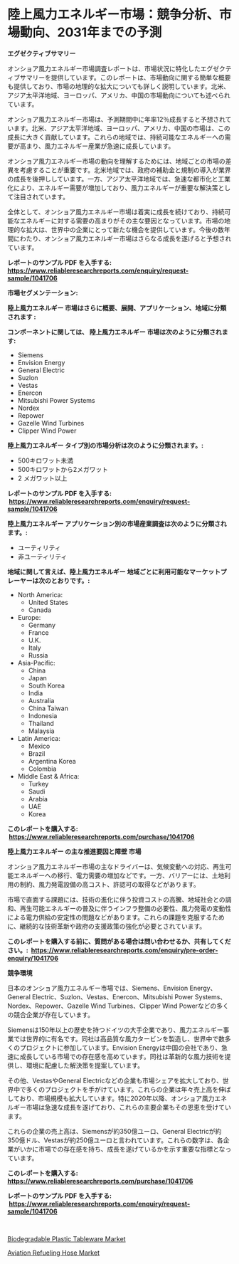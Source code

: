<p><h1>陸上風力エネルギー市場：競争分析、市場動向、2031年までの予測</h1></p><p><strong>エグゼクティブサマリー</strong></p>
<p><p>オンショア風力エネルギー市場調査レポートは、市場状況に特化したエグゼクティブサマリーを提供しています。このレポートは、市場動向に関する簡単な概要も提供しており、市場の地理的な拡大についても詳しく説明しています。北米、アジア太平洋地域、ヨーロッパ、アメリカ、中国の市場動向についても述べられています。</p><p>オンショア風力エネルギー市場は、予測期間中に年率12％成長すると予想されています。北米、アジア太平洋地域、ヨーロッパ、アメリカ、中国の市場は、この成長に大きく貢献しています。これらの地域では、持続可能なエネルギーへの需要が高まり、風力エネルギー産業が急速に成長しています。</p><p>オンショア風力エネルギー市場の動向を理解するためには、地域ごとの市場の差異を考慮することが重要です。北米地域では、政府の補助金と規制の導入が業界の成長を後押ししています。一方、アジア太平洋地域では、急速な都市化と工業化により、エネルギー需要が増加しており、風力エネルギーが重要な解決策として注目されています。</p><p>全体として、オンショア風力エネルギー市場は着実に成長を続けており、持続可能なエネルギーに対する需要の高まりがその主な要因となっています。市場の地理的な拡大は、世界中の企業にとって新たな機会を提供しています。今後の数年間にわたり、オンショア風力エネルギー市場はさらなる成長を遂げると予想されています。</p></p>
<p><strong>レポートのサンプル PDF を入手する: <a href="https://www.reliableresearchreports.com/enquiry/request-sample/1041706">https://www.reliableresearchreports.com/enquiry/request-sample/1041706</a></strong></p>
<p><strong>市場セグメンテーション:</strong></p>
<p><strong> 陸上風力エネルギー 市場はさらに概要、展開、アプリケーション、地域に分類されます :</strong></p>
<p><strong>コンポーネントに関しては、 陸上風力エネルギー 市場は次のように分類されます: &nbsp;</strong></p>
<p><ul><li>Siemens</li><li>Envision Energy</li><li>General Electric</li><li>Suzlon</li><li>Vestas</li><li>Enercon</li><li>Mitsubishi Power Systems</li><li>Nordex</li><li>Repower</li><li>Gazelle Wind Turbines</li><li>Clipper Wind Power</li></ul></p>
<p><strong> 陸上風力エネルギー タイプ別の市場分析は次のように分類されます。:</strong></p>
<p><ul><li>500キロワット未満</li><li>500キロワットから2メガワット</li><li>2 メガワット以上</li></ul></p>
<p><strong>レポートのサンプル PDF を入手する: &nbsp;<a href="https://www.reliableresearchreports.com/enquiry/request-sample/1041706">https://www.reliableresearchreports.com/enquiry/request-sample/1041706</a></strong></p>
<p><strong> 陸上風力エネルギー アプリケーション別の市場産業調査は次のように分類されます。:</strong></p>
<p><ul><li>ユーティリティ</li><li>非ユーティリティ</li></ul></p>
<p><strong>地域に関して言えば、陸上風力エネルギー 地域ごとに利用可能なマーケットプレーヤーは次のとおりです。:</strong></p>
<p><ul>
    <li>
        North America:
        <ul>
            <li>United States</li>
            <li>Canada</li>
        </ul>
    </li>
    <li>
        Europe:
        <ul>
            <li>Germany</li>
            <li>France</li>
            <li>U.K.</li>
            <li>Italy</li>
            <li>Russia</li>
        </ul>
    </li>
    <li>
        Asia-Pacific:
        <ul>
            <li>China</li>
            <li>Japan</li>
            <li>South Korea</li>
            <li>India</li>
            <li>Australia</li>
            <li>China Taiwan</li>
            <li>Indonesia</li>
            <li>Thailand</li>
            <li>Malaysia</li>
        </ul>
    </li>
    <li>
        Latin America:
        <ul>
            <li>Mexico</li>
            <li>Brazil</li>
            <li>Argentina Korea</li>
            <li>Colombia</li>
        </ul>
    </li>
    <li>
        Middle East & Africa:
        <ul>
            <li>Turkey</li>
            <li>Saudi</li>
            <li>Arabia</li>
            <li>UAE</li>
            <li>Korea</li>
        </ul>
    </li>
    </ul></p>
<p><strong>このレポートを購入する: &nbsp;<a href="https://www.reliableresearchreports.com/purchase/1041706">https://www.reliableresearchreports.com/purchase/1041706</a></strong></p>
<p><strong>陸上風力エネルギー の主な推進要因と障壁 市場</strong></p>
<p><p>オンショア風力エネルギー市場の主なドライバーは、気候変動への対応、再生可能エネルギーへの移行、電力需要の増加などです。一方、バリアーには、土地利用の制約、風力発電設備の高コスト、許認可の取得などがあります。</p><p>市場で直面する課題には、技術の進化に伴う投資コストの高騰、地域社会との調和、再生可能エネルギーの普及に伴うインフラ整備の必要性、風力発電の変動性による電力供給の安定性の問題などがあります。これらの課題を克服するために、継続的な技術革新や政府の支援政策の強化が必要とされています。</p></p>
<p><strong>このレポートを購入する前に、質問がある場合は問い合わせるか、共有してください。:&nbsp; <a href="https://www.reliableresearchreports.com/enquiry/pre-order-enquiry/1041706">https://www.reliableresearchreports.com/enquiry/pre-order-enquiry/1041706</a></strong></p>
<p><strong>競争環境</strong></p>
<p><p>日本のオンショア風力エネルギー市場では、Siemens、Envision Energy、General Electric、Suzlon、Vestas、Enercon、Mitsubishi Power Systems、Nordex、Repower、Gazelle Wind Turbines、Clipper Wind Powerなどの多くの競合企業が存在しています。</p><p>Siemensは150年以上の歴史を持つドイツの大手企業であり、風力エネルギー事業では世界的に有名です。同社は高品質な風力タービンを製造し、世界中で数多くのプロジェクトに参加しています。Envision Energyは中国の会社であり、急速に成長している市場での存在感を高めています。同社は革新的な風力技術を提供し、環境に配慮した解決策を提案しています。</p><p>その他、VestasやGeneral Electricなどの企業も市場シェアを拡大しており、世界中で多くのプロジェクトを手がけています。これらの企業は年々売上高を伸ばしており、市場規模も拡大しています。特に2020年以降、オンショア風力エネルギー市場は急速な成長を遂げており、これらの主要企業もその恩恵を受けています。</p><p>これらの企業の売上高は、Siemensが約350億ユーロ、General Electricが約350億ドル、Vestasが約250億ユーロと言われています。これらの数字は、各企業がいかに市場での存在感を持ち、成長を遂げているかを示す重要な指標となっています。</p></p>
<p><strong>このレポートを購入する: &nbsp; <a href="https://www.reliableresearchreports.com/purchase/1041706">https://www.reliableresearchreports.com/purchase/1041706</a></strong></p>
<p><strong>レポートのサンプル PDF を入手する: &nbsp;<a href="https://www.reliableresearchreports.com/enquiry/request-sample/1041706">https://www.reliableresearchreports.com/enquiry/request-sample/1041706</a></strong><strong></strong></p>
<p>&nbsp;</p>
<p><p><a href="https://github.com/Glendatilghmankmgz0rbhwpy/Market-Research-Report-List-1/blob/main/biodegradable-plastic-tableware-market.md">Biodegradable Plastic Tableware Market</a></p><p><a href="https://butternut-bug-553.notion.site/Aviation-Refueling-Hose-Market-Size-Growing-and-Forecasted-for-period-from-2024-2031-and-provides--be35c405176f4041bd51225eaf4f2d45">Aviation Refueling Hose Market</a></p></p>